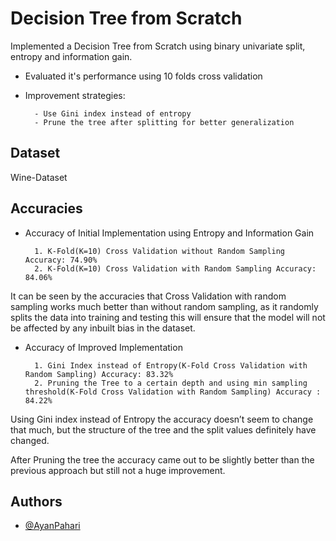 
# Decision Tree from Scratch

Implemented a Decision Tree from Scratch using binary univariate 
split, entropy and information gain. 

- Evaluated it's performance using 10 folds cross validation
- Improvement strategies:

        - Use Gini index instead of entropy
        - Prune the tree after splitting for better generalization




## Dataset

Wine-Dataset
## Accuracies

- Accuracy of Initial Implementation using Entropy and Information Gain

        1. K-Fold(K=10) Cross Validation without Random Sampling Accuracy: 74.90%
        2. K-Fold(K=10) Cross Validation with Random Sampling Accuracy: 84.06%

It can be seen by the accuracies that Cross Validation with random sampling works much better than without random sampling, as it randomly splits the data into training and testing this will ensure that the model will not be affected by any inbuilt bias in the dataset.

- Accuracy of Improved Implementation

        1. Gini Index instead of Entropy(K-Fold Cross Validation with Random Sampling) Accuracy: 83.32%
        2. Pruning the Tree to a certain depth and using min sampling threshold(K-Fold Cross Validation with Random Sampling) Accuracy : 84.22%
Using Gini index instead of Entropy the accuracy doesn’t seem to change that much, but the structure of the tree and the split values definitely have changed.

After Pruning the tree the accuracy came out to be slightly better than the previous approach but still not a huge improvement.
## Authors

- [@AyanPahari](https://github.com/AyanPahari)

